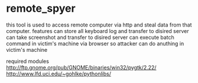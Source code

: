 remote_spyer
============

this tool is used to access remote computer via http and steal data from that computer.
features 
can store all keyboard log and transfer to disired server
can take screenshot and transfer to disired server
can execute batch command in victim's machine  via browser
so attacker can do anuthing in victim's machine

required modules 
http://ftp.gnome.org/pub/GNOME/binaries/win32/pygtk/2.22/ 
http://www.lfd.uci.edu/~gohlke/pythonlibs/

